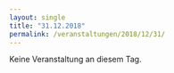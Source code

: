 ```yaml
---
layout: single
title: "31.12.2018"
permalink: /veranstaltungen/2018/12/31/
---
```


Keine Veranstaltung an diesem Tag.
